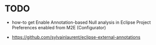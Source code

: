 
TODO
====

* how-to get Enable Annotation-based Null analysis in Eclipse Project Preferences enabled from M2E (Configurator) 

* https://github.com/sylvainlaurent/eclipse-external-annotations
